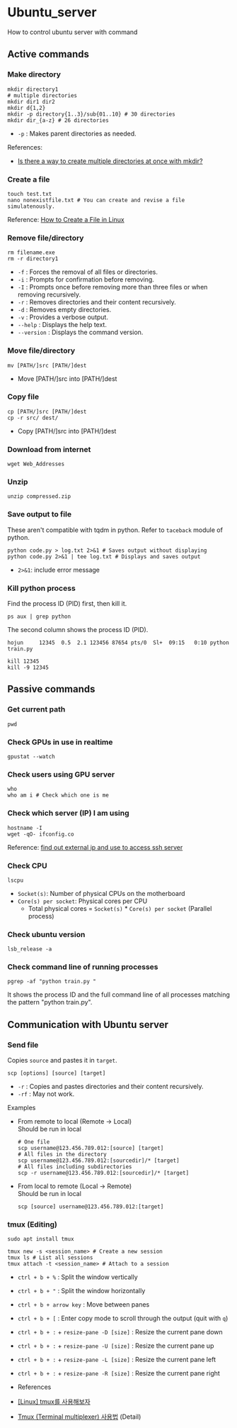 # Ubuntu_server
How to control ubuntu server with command






## Active commands

### Make directory
```shell
mkdir directory1
# multiple directories
mkdir dir1 dir2
mkdir d{1,2}
mkdir -p directory{1..3}/sub{01..10} # 30 directories
mkdir dir_{a-z} # 26 directories
```
* `-p` : Makes parent directories as needed.

References:
* [Is there a way to create multiple directories at once with mkdir?](https://askubuntu.com/questions/731721/is-there-a-way-to-create-multiple-directories-at-once-with-mkdir)


### Create a file
```shell
touch test.txt
nano nonexistfile.txt # You can create and revise a file simulatenously.
```
Reference: [How to Create a File in Linux](https://phoenixnap.com/kb/how-to-create-a-file-in-linux)


### Remove file/directory
```shell
rm filename.exe
rm -r directory1
```
* `-f` : Forces the removal of all files or directories.
* `-i` : Prompts for confirmation before removing.
* `-I` : Prompts once before removing more than three files or when removing recursively.
* `-r` : Removes directories and their content recursively.
* `-d` : Removes empty directories.
* `-v` : Provides a verbose output.
* `--help` : Displays the help text.
* `--version` : Displays the command version.


### Move file/directory 
```shell
mv [PATH/]src [PATH/]dest
```
* Move [PATH/]src into [PATH/]dest


### Copy file
```shell
cp [PATH/]src [PATH/]dest
cp -r src/ dest/
```
* Copy [PATH/]src into [PATH/]dest


### Download from internet
```shell
wget Web_Addresses
```


### Unzip
```shell
unzip compressed.zip
```

### Save output to file
These aren't compatible with tqdm in python. Refer to `taceback` module of python.
```shell
python code.py > log.txt 2>&1 # Saves output without displaying
python code.py 2>&1 | tee log.txt # Displays and saves output
```
* `2>&1`: include error message

### Kill python process
Find the process ID (PID) first, then kill it.
```shell
ps aux | grep python
```
The second column shows the process ID (PID).
```
hojun     12345  0.5  2.1 123456 87654 pts/0  Sl+  09:15   0:10 python train.py
```
```shell
kill 12345
kill -9 12345
```







## Passive commands

### Get current path
```shell
pwd
```


### Check GPUs in use in realtime
```shell
gpustat --watch
```


### Check users using GPU server
```shell
who
who am i # Check which one is me
```


### Check which server (IP) I am using
```shell
hostname -I
wget -qO- ifconfig.co
```
Reference: [find out external ip and use to access ssh server](https://askubuntu.com/questions/1248598/find-out-external-ip-and-use-to-access-ssh-server)


### Check CPU
```shell
lscpu
```
* `Socket(s)`: Number of physical CPUs on the motherboard
* `Core(s) per socket`: Physical cores per CPU
  * Total physical cores = `Socket(s)` * `Core(s) per socket` (Parallel process)


### Check ubuntu version
```shell
lsb_release -a
```

### Check command line of running processes
```shell
pgrep -af "python train.py "
```
It shows the process ID and the full command line of all processes matching the pattern "python train.py".







## Communication with Ubuntu server

### Send file
Copies `source` and pastes it in `target`.
```shell
scp [options] [source] [target]
```
* `-r` : Copies and pastes directories and their content recursively.
* `-rf` : May not work.

Examples
* From remote to local (Remote -> Local)    
  Should be run in local
    ```shell
    # One file
    scp username@123.456.789.012:[source] [target]
    # All files in the directory
    scp username@123.456.789.012:[sourcedir]/* [target]
    # All files including subdirectories
    scp -r username@123.456.789.012:[sourcedir]/* [target]
    ```
* From local to remote (Local -> Remote)    
  Should be run in local
    ```shell
    scp [source] username@123.456.789.012:[target]
    ```

### tmux (Editing)
```shell
sudo apt install tmux
```
```shell
tmux new -s <session_name> # Create a new session
tmux ls # List all sessions
tmux attach -t <session_name> # Attach to a session
```
* `ctrl + b + %` : Split the window vertically
* `ctrl + b + "` : Split the window horizontally
* `ctrl + b + arrow key` : Move between panes
* `ctrl + b + [` : Enter copy mode to scroll through the output (quit with `q`)
* `ctrl + b + :` + `resize-pane -D [size]` : Resize the current pane down
* `ctrl + b + :` + `resize-pane -U [size]` : Resize the current pane up
* `ctrl + b + :` + `resize-pane -L [size]` : Resize the current pane left
* `ctrl + b + :` + `resize-pane -R [size]` : Resize the current pane right

* References
* [[Linux] tmux를 사용해보자](https://velog.io/@piopiop/Linux-tmux%EB%A5%BC-%EC%82%AC%EC%9A%A9%ED%95%B4%EB%B3%B4%EC%9E%90)
* [Tmux (Terminal multiplexer) 사용법](https://m.blog.naver.com/PostView.naver?blogId=songsite123&logNo=223809804101&navType=by) (Detail)